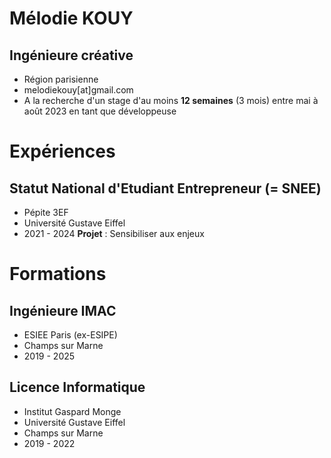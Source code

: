 # Mélodie KOUY
## Ingénieure créative
- Région parisienne
- melodiekouy[at]gmail.com
- A la recherche d'un stage d'au moins **12 semaines** (3 mois) entre mai à août 2023 en tant que développeuse

# Expériences
## Statut National d'Etudiant Entrepreneur (= SNEE)
- Pépite 3EF
- Université Gustave Eiffel
- 2021 - 2024
**Projet** : Sensibiliser aux enjeux

# Formations
## Ingénieure IMAC
- ESIEE Paris (ex-ESIPE)
- Champs sur Marne
- 2019 - 2025
## Licence Informatique
- Institut Gaspard Monge
- Université Gustave Eiffel
- Champs sur Marne
- 2019 - 2022